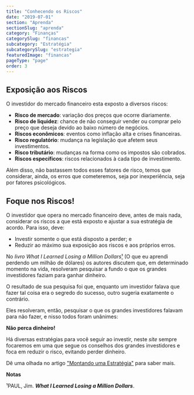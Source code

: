 ```yaml
---
title: "Conhecendo os Riscos"
date: "2019-07-01"
section: "Aprenda"
sectionSlug: "aprenda"
category: "Finanças"
categorySlug: "financas"
subcategory: "Estratégia"
subcategorySlug: "estrategia"
featuredImage: "financas"
pageType: "page"
order: 3
---
```


## Exposição aos Riscos 

O investidor  do mercado financeiro esta exposto a diversos riscos:

- **Risco de mercado**: variação dos preços que ocorre diariamente.
- **Risco de liquidez**: chance de não conseguir vender ou comprar pelo preço que deseja devido ao baixo número de negócios.
- **Riscos econômicos**: eventos como inflação alta e crises financeiras.
- **Risco regulatório**: mudança na legislação que afetem seus investimentos.
- **Risco tributário**: mudanças na forma como os impostos são cobrados.
- **Riscos específicos**: riscos relacionados à cada tipo de investimento.


Além disso, não bastassem todos esses fatores de risco, temos que considerar, ainda, os erros que cometeremos, seja por inexperiência, seja por fatores psicológicos.

## Foque nos Riscos!

O investidor que opera no mercado financeiro deve, antes de mais nada, considerar os riscos a que está exposto e ajustar a sua estratégia de acordo. Para isso, deve:

- Investir somente o que está disposto a perder; e
- Reduzir ao máximo sua exposição aos riscos e aos próprios erros.

No *livro What I Learned Losing a Million Dollars*[¹](#nota1) (O que eu aprendi perdendo um milhão de dólares) os autores discutem que, em determinado momento na vida, resolveram pesquisar a fundo o que os grandes investidores faziam para ganhar dinheiro. 

O resultado de sua pesquisa foi que, enquanto um investidor falava que fazer tal coisa era o segredo do sucesso, outro sugeria exatamente o contrário.

Eles resolveram, então, pesquisar o que os grandes investidores falavam para não fazer, e nisso todos foram unânimes:

**Não perca dinheiro!**

Há diversas estratégias para você seguir ao investir, neste *site* sempre focaremos em uma que segue os conselhos dos grandes investidores e foca em reduzir o risco, evitando perder dinheiro.

Dê uma olhada no artigo ["Montando uma Estratégia"](/aprenda/financas/estrategia/montando-uma-estrategia) para saber mais.

<div class="referencias">

**Notas**

<p id="nota1">¹PAUL, Jim. <strong><em>What I Learned Losing a Million Dollars</em></strong>.</a> </p>

</div>